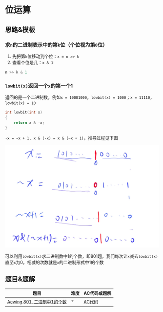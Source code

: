# 位运算

## 思路&模板

### 求`n`的二进制表示中的第`k`位（个位视为第`0`位）

1. 先把第`k`位移动到个位：`x = n >> k`
2. 查看个位是几：`x & 1`

```cpp
n >> k & 1
```

### `lowbit(x)`返回一个`x`的第一个1

返回的是一个二进制数，例如`x = 10001000`，`lowbit(x) = 1000`；`x = 11110`，`lowbit(x) = 10`

```cpp
int lowbit(int x)
{
    return x & -x;
}
```

`-x = ~x + 1, x & (-x) = x & (~x + 1)`，推导过程见下图

<img src="https://raw.githubusercontent.com/RainGiving/PictureBed/master/img1/20210822162756.png" alt="image-20210822162756865" style="zoom:50%;" />

可以利用`lowbit(x)`求二进制数中1的个数，即801题，我们每次让`x`减去`lowbit(x)`直至`x`为0，相减的次数就是`x`的二进制形式中1的个数

## 题目&题解

| 题目                                                         | 难度 | AC代码或题解                                                 |
| ------------------------------------------------------------ | ---- | ------------------------------------------------------------ |
| [Acwing 801. 二进制中1的个数](https://www.acwing.com/problem/content/803/) | ⭐    | [AC代码](https://github.com/RainGiving/AC/blob/master/Acwing_Basic/code/Acwing_801_%E4%BA%8C%E8%BF%9B%E5%88%B6%E4%B8%AD1%E7%9A%84%E4%B8%AA%E6%95%B0.cpp) |

